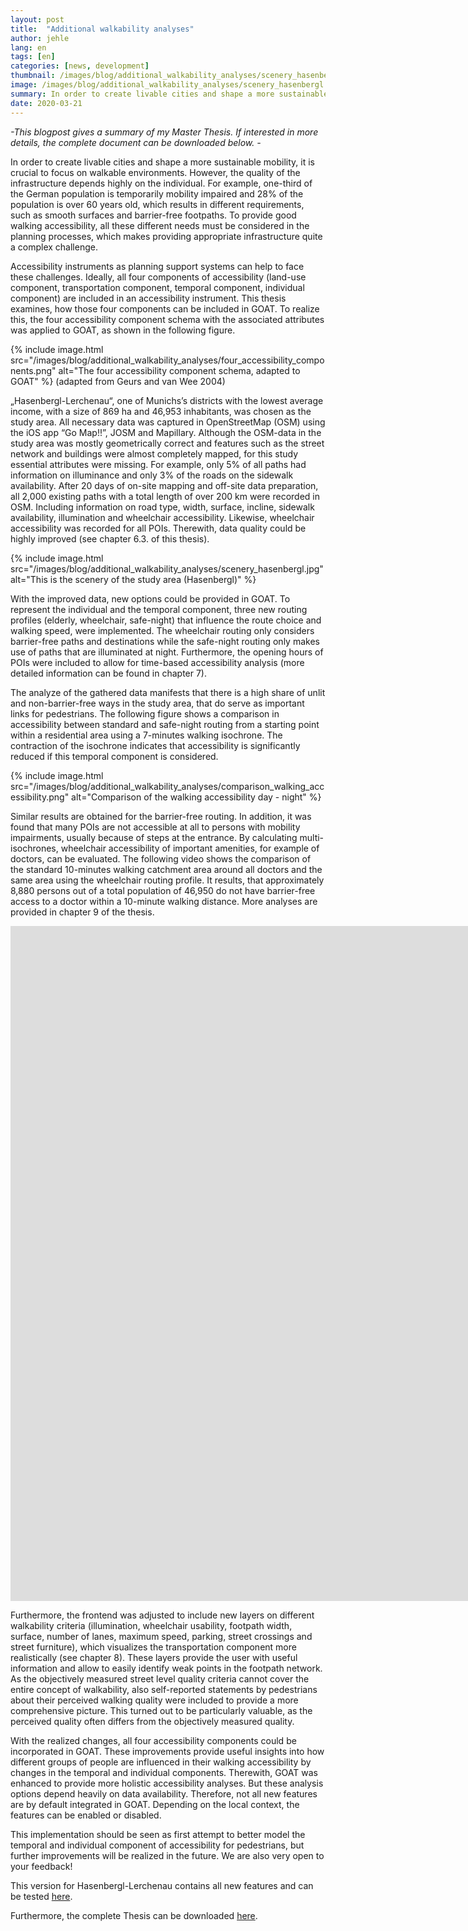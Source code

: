 ```yaml
---
layout: post
title:  "Additional walkability analyses"
author: jehle
lang: en
tags: [en]
categories: [news, development]
thumbnail: /images/blog/additional_walkability_analyses/scenery_hasenbergl.jpg
image: /images/blog/additional_walkability_analyses/scenery_hasenbergl.jpg
summary: In order to create livable cities and shape a more sustainable mobility, it is crucial to focus on walkable environments. However, the quality of the infrastructure depends highly on the individual. For example, one-third of the German population is temporarily mobility impaired and 28% of the population is over 60 years old, which results in different requirements, such as smooth surfaces and barrier-free footpaths. 
date: 2020-03-21
---
```



<i> 
-This blogpost gives a summary of my Master Thesis. If interested in more details, the complete document can be downloaded below. - 
</i>


In order to create livable cities and shape a more sustainable mobility, it is crucial to focus on walkable environments. However, the quality of the infrastructure depends highly on the individual. For example, one-third of the German population is temporarily mobility impaired and 28% of the population is over 60 years old, which results in different requirements, such as smooth surfaces and barrier-free footpaths. To provide good walking accessibility, all these different needs must be considered in the planning processes, which makes providing appropriate infrastructure quite a complex challenge.

Accessibility instruments as planning support systems can help to face these challenges. Ideally, all four components of accessibility (land-use component, transportation component, temporal component, individual component) are included in an accessibility instrument. This thesis examines, how those four components can be included in GOAT. To realize this, the four accessibility component schema with the associated attributes was applied to GOAT, as shown in the following figure.

{% include image.html src="/images/blog/additional_walkability_analyses/four_accessibility_components.png" alt="The four accessibility component schema, adapted to GOAT" %}
(adapted from Geurs and van Wee 2004)

„Hasenbergl-Lerchenau“, one of Munichs’s districts with the lowest average income, with a size of 869 ha and 46,953 inhabitants, was chosen as the study area. All necessary data was captured in OpenStreetMap (OSM) using the iOS app “Go Map!!”, JOSM and Mapillary. Although the OSM-data in the study area was mostly geometrically correct and features such as the street network and buildings were almost completely mapped, for this study essential attributes were missing. For example, only 5% of all paths had information on illuminance and only 3% of the roads on the sidewalk availability. After 20 days of on-site mapping and off-site data preparation, all 2,000 existing paths with a total length of over 200 km were recorded in OSM. Including information on road type, width, surface, incline, sidewalk availability, illumination and wheelchair accessibility. Likewise, wheelchair accessibility was recorded for all POIs. Therewith, data quality could be highly improved (see chapter 6.3. of this thesis).

{% include image.html src="/images/blog/additional_walkability_analyses/scenery_hasenbergl.jpg" alt="This is the scenery of the study area (Hasenbergl)" %}

With the improved data, new options could be provided in GOAT. To represent the individual and the temporal component, three new routing profiles (elderly, wheelchair, safe-night) that influence the route choice and walking speed, were implemented. The wheelchair routing only considers barrier-free paths and destinations while the safe-night routing only makes use of paths that are illuminated at night. Furthermore, the opening hours of POIs were included to allow for time-based accessibility analysis (more detailed information can be found in chapter 7).

The analyze of the gathered data manifests that there is a high share of unlit and non-barrier-free ways in the study area, that do serve as important links for pedestrians. The following figure shows a comparison in accessibility between standard and safe-night routing from a starting point within a residential area using a 7-minutes walking isochrone. The contraction of the isochrone indicates that accessibility is significantly reduced if this temporal component is considered.

{% include image.html src="/images/blog/additional_walkability_analyses/comparison_walking_accessibility.png" alt="Comparison of the walking accessibility day - night" %}

Similar results are obtained for the barrier-free routing. In addition, it was found that many POIs are not accessible at all to persons with mobility impairments, usually because of steps at the entrance. By calculating multi-isochrones, wheelchair accessibility of important amenities, for example of doctors, can be evaluated. The following video shows the comparison of the standard 10-minutes walking catchment area around all doctors and the same area using the wheelchair routing profile. It results, that approximately 8,880 persons out of a total population of 46,950 do not have barrier-free access to a doctor within a 10-minute walking distance. More analyses are provided in chapter 9 of the thesis.

<iframe class="embed-responsive-item" src="https://player.vimeo.com/video/399481443" frameborder="0" webkitallowfullscreen mozallowfullscreen allowfullscreen data-uk-responsive width="1920" height="1080"></iframe>


Furthermore, the frontend was adjusted to include new layers on different walkability criteria (illumination, wheelchair usability, footpath width, surface, number of lanes, maximum speed, parking, street crossings and street furniture), which visualizes the transportation component more realistically (see chapter 8). These layers provide the user with useful information and allow to easily identify weak points in the footpath network. As the objectively measured street level quality criteria cannot cover the entire concept of walkability, also self-reported statements by pedestrians about their perceived walking quality were included to provide a more comprehensive picture. This turned out to be particularly valuable, as the perceived quality often differs from the objectively measured quality.


With the realized changes, all four accessibility components could be incorporated in GOAT. These improvements provide useful insights into how different groups of people are influenced in their walking accessibility by changes in the temporal and individual components. Therewith, GOAT was enhanced to provide more holistic accessibility analyses. But these analysis options depend heavily on data availability. Therefore, not all new features are by default integrated in GOAT. Depending on the local context, the features can be enabled or disabled. 

This implementation should be seen as first attempt to better model the temporal and individual component of accessibility for pedestrians, but further improvements will be realized in the future. We are also very open to your feedback!


This version for Hasenbergl-Lerchenau contains all new features and can be tested [here](https://hasenbergl.open-accessibility.org/). 


Furthermore, the complete Thesis can be downloaded [here](https://mediatum.ub.tum.de/604993?query=Ulrike+Jehle&show_id=1542813).